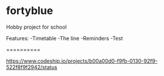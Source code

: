 fortyblue
==========

Hobby project for school

Features:
-Timetable
-The line
-Reminders
-Test

==========

https://www.codeship.io/projects/b00a00d0-f9fb-0130-92f9-522f8f9f2942/status

